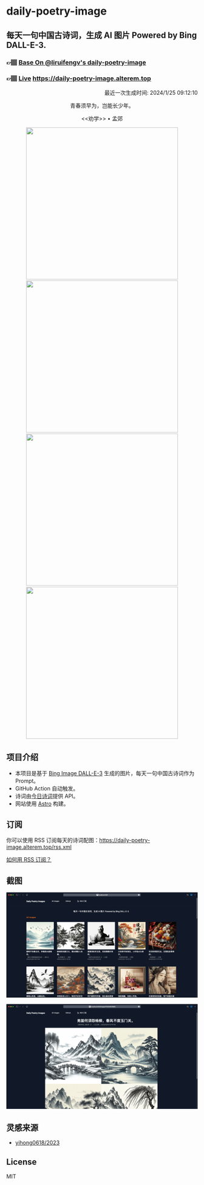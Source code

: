 
# daily-poetry-image

## 每天一句中国古诗词，生成 AI 图片 Powered by Bing DALL-E-3.

### 👉🏽 [Base On @liruifengv's daily-poetry-image](https://github.com/liruifengv/daily-poetry-image)

### 👉🏽 [Live](https://daily-poetry-image.alterem.top/) https://daily-poetry-image.alterem.top

<p align="right">
  最近一次生成时间: 2024/1/25 09:12:10
</p>
<p align="center">
青春须早为，岂能长少年。
</p>
<p align="center">
<<劝学>> • 孟郊
</p>
<p align="center">
<img src="https://tse1.mm.bing.net/th/id/OIG.XA0PnR69XqnJuRXYMH8m" height="400" width="400" />
<img src="https://tse2.mm.bing.net/th/id/OIG.2FreNfr5sdXDDTH9s22i" height="400" width="400" />
<img src="https://tse2.mm.bing.net/th/id/OIG.M12RlgwTFIl78HjShiYY" height="400" width="400" />
<img src="https://tse4.mm.bing.net/th/id/OIG.RXpn8jkr._tIAHxKUa9b" height="400" width="400" />
</p>

## 项目介绍

-   本项目是基于 [Bing Image DALL-E-3](https://www.bing.com/images/create) 生成的图片，每天一句中国古诗词作为 Prompt。
-   GitHub Action 自动触发。
-   诗词由[今日诗词](https://www.jinrishici.com/)提供 API。
-   网站使用 [Astro](https://astro.build) 构建。

## 订阅

你可以使用 RSS 订阅每天的诗词配图：https://daily-poetry-image.alterem.top/rss.xml

[如何用 RSS 订阅？](https://zhuanlan.zhihu.com/p/55026716)

## 截图

![图片列表](./screenshots/Snipaste_2023-12-28_21-00-26.png)

![图片详情](./screenshots/Snipaste_2023-12-28_21-00-53.png)

## 灵感来源

-   [yihong0618/2023](https://github.com/yihong0618/2023)

## License

MIT
